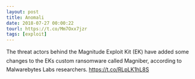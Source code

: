 ```yaml
---
layout: post
title: Anomali
date: 2018-07-27 00:00:22
tourl: https://t.co/Mm7Oxx7jzr
tags: [exploit]
---
```

The threat actors behind the Magnitude Exploit Kit (EK) have added some changes to the EKs custom ransomware called Magniber, according to Malwarebytes Labs researchers. https://t.co/RLpLK1hL8S